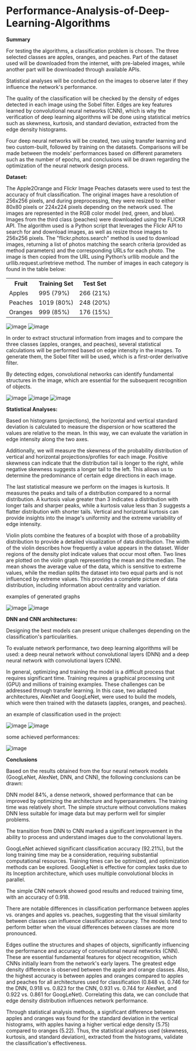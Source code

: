 # Performance-Analysis-of-Deep-Learning-Algorithms

<p><b>Summary</b></p>
For testing the algorithms, a classification problem is chosen. The three selected classes are apples, oranges, and peaches. Part of the dataset used will be downloaded from the internet, with pre-labeled images, while another part will be downloaded through available APIs. 

Statistical analyses will be conducted on the images to observe later if they influence the network's performance. 

The quality of the classification will be checked by the density of edges detected in each image using the Sobel filter. Edges are key features learned by convolutional neural networks (CNN), which is why the verification of deep learning algorithms will be done using statistical metrics such as skewness, kurtosis, and standard deviation, extracted from the edge density histograms.

Four deep neural networks will be created, two using transfer learning and two custom-built, followed by training on the datasets. Comparisons will be made between the models' performances based on different parameters such as the number of epochs, and conclusions will be drawn regarding the optimization of the neural network design process.

<p><b>Dataset:</b></p>
The Apple2Orange and Flickr Image Peaches datasets were used to test the accuracy of fruit classification. The original images have a resolution of 256x256 pixels, and during preprocessing, they were resized to either 80x80 pixels or 224x224 pixels depending on the network used. The images are represented in the RGB color model (red, green, and blue). Images from the third class (peaches) were downloaded using the FLICKR API. The algorithm used is a Python script that leverages the Flickr API to search for and download images, as well as resize those images to 256x256 pixels. The "flickr.photos.search" method is used to download images, returning a list of photos matching the search criteria (provided as method parameters) and the corresponding URLs for each photo. The image is then copied from the URL using Python’s urllib module and the urllib.request.urlretrieve method. The number of images in each category is found in the table below:

<table>
  <tr>
    <th>Fruit</th>
    <th>Training Set</th>
    <th>Test Set</th>
  </tr>
  <tr>
    <td>Apples</td>
    <td>995 (79%)</td>
    <td>266 (21%)</td>
  </tr>
  <tr>
    <td>Peaches</td>
    <td>1019 (80%)</td>
    <td>248 (20%)</td>
  </tr>
  <tr>
    <td>Oranges</td>
    <td>999 (85%)</td>
    <td>176 (15%)</td>
  </tr>
</table>

![image](https://github.com/user-attachments/assets/759482be-9a9d-4f40-b02f-8c0caf5c2f68) ![image](https://github.com/user-attachments/assets/5abc7005-ddb5-49af-9348-a6e84345ff1e)

In order to extract structural information from images and to compare the three classes (apples, oranges, and peaches), several statistical calculations will be performed based on edge intensity in the images. To generate them, the Sobel filter will be used, which is a first-order derivative filter. 

By detecting edges, convolutional networks can identify fundamental structures in the image, which are essential for the subsequent recognition of objects.

![image](https://github.com/user-attachments/assets/4125ce99-635a-41a9-8320-0a3c1eb80029) ![image](https://github.com/user-attachments/assets/7bec1d3a-948a-49c6-81cc-804d511aaf92) ![image](https://github.com/user-attachments/assets/a6feaafe-fb31-46bd-80d1-ee3649afd4fd)

<p><b>Statistical Analyses:</b></p>

Based on histograms (projections), the horizontal and vertical standard deviation is calculated to measure the dispersion or how scattered the values are relative to the mean. In this way, we can evaluate the variation in edge intensity along the two axes.

Additionally, we will measure the skewness of the probability distribution of vertical and horizontal projections/profiles for each image. Positive skewness can indicate that the distribution tail is longer to the right, while negative skewness suggests a longer tail to the left. This allows us to determine the predominance of certain edge directions in each image.

The last statistical measure we perform on the images is kurtosis. It measures the peaks and tails of a distribution compared to a normal distribution. A kurtosis value greater than 3 indicates a distribution with longer tails and sharper peaks, while a kurtosis value less than 3 suggests a flatter distribution with shorter tails. Vertical and horizontal kurtosis can provide insights into the image's uniformity and the extreme variability of edge intensity.

Violin plots combine the features of a boxplot with those of a probability distribution to provide a detailed visualization of data distribution. The width of the violin describes how frequently a value appears in the dataset. Wider regions of the density plot indicate values that occur most often. Two lines are plotted on the violin graph representing the mean and the median. The mean shows the average value of the data, which is sensitive to extreme values, while the median splits the dataset into two equal parts and is not influenced by extreme values. This provides a complete picture of data distribution, including information about centrality and variation.

<p>examples of generated graphs</p>

![image](https://github.com/user-attachments/assets/be2f47cb-854c-47ea-acc4-233d0f1d48f8)
![image](https://github.com/user-attachments/assets/f66a45ec-b483-440f-ac91-b4db76443f7a)

<p><b>DNN and CNN architectures:</b></p>
Designing the best models can present unique challenges depending on the classification's particularities.

To evaluate network performance, two deep learning algorithms will be used: a deep neural network without convolutional layers (DNN) and a deep neural network with convolutional layers (CNN).

In general, optimizing and training the model is a difficult process that requires significant time. Training requires a graphical processing unit (GPU) and millions of training examples. These challenges can be addressed through transfer learning. In this case, two adapted architectures, AlexNet and GoogLeNet, were used to build the models, which were then trained with the datasets (apples, oranges, and peaches).

<p>an example of classification used in the project:</p>

![image](https://github.com/user-attachments/assets/e7370f61-cd53-4323-89a3-b00567944525)
![image](https://github.com/user-attachments/assets/525b76d1-20c7-4de9-845a-0610342930ff)

<p>some achieved performances:</p>

![image](https://github.com/user-attachments/assets/9d2bb5a4-1a02-4e33-94b3-517be5cd35ef)


<p><b>Conclusions</b></p>

Based on the results obtained from the four neural network models (GoogLeNet, AlexNet, DNN, and CNN), the following conclusions can be drawn:

DNN model 84%, a dense network, showed performance that can be improved by optimizing the architecture and hyperparameters. The training time was relatively short. The simple structure without convolutions makes DNN less suitable for image data but may perform well for simpler problems.

The transition from DNN to CNN marked a significant improvement in the ability to process and understand images due to the convolutional layers.

GoogLeNet achieved significant classification accuracy (92.21%), but the long training time may be a consideration, requiring substantial computational resources. Training times can be optimized, and optimization methods can be explored. GoogLeNet is effective for complex tasks due to its Inception architecture, which uses multiple convolutional blocks in parallel. 

The simple CNN network showed good results and reduced training time, with an accuracy of 0.918.

There are notable differences in classification performance between apples vs. oranges and apples vs. peaches, suggesting that the visual similarity between classes can influence classification accuracy. The models tend to perform better when the visual differences between classes are more pronounced.

Edges outline the structures and shapes of objects, significantly influencing the performance and accuracy of convolutional neural networks (CNN). These are essential fundamental features for object recognition, which CNNs initially learn from the network's early layers. The greatest edge density difference is observed between the apple and orange classes. Also, the highest accuracy is between apples and oranges compared to apples and peaches for all architectures used for classification (0.848 vs. 0.746 for the DNN, 0.918 vs. 0.823 for the CNN, 0.931 vs. 0.744 for AlexNet, and 0.922 vs. 0.861 for GoogLeNet). Correlating this data, we can conclude that edge density distribution influences network performance.

Through statistical analysis methods, a significant difference between apples and oranges was found for the standard deviation in the vertical histograms, with apples having a higher vertical edge density (5.75) compared to oranges (5.22). Thus, the statistical analyses used (skewness, kurtosis, and standard deviation), extracted from the histograms, validate the classification's effectiveness.




 


 
 

